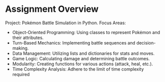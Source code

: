 
# Assignment Overview
Project: Pokémon Battle Simulation in Python.
Focus Areas:
- Object-Oriented Programming: Using classes to represent Pokémon and their attributes.
- Turn-Based Mechanics: Implementing battle sequences and decision-making.
- Data Management: Utilizing lists and dictionaries for stats and moves.
- Game Logic: Calculating damage and determining battle outcomes.
- Modularity: Creating functions for various actions (attack, heal, etc.).
- Time Complexity Analysis: Adhere to the limit of time complexity required

